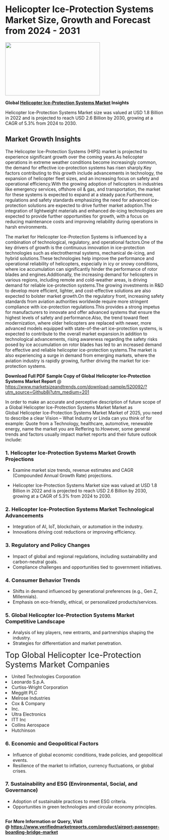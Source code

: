 <H1>Helicopter Ice-Protection Systems Market Size, Growth and Forecast from 2024 - 2031</H1><img class="aligncenter size-medium wp-image-584254" src="https://thirdeyenews.in/wp-content/uploads/2024/09/Global-Market-Research-300x168.jpeg" alt="" width="300" height="168" /><p><strong>Global&nbsp;<a href="https://www.marketsizeandtrends.com/download-sample/520092/?utm_source=Github8j?utm_medium=201">Helicopter Ice-Protection Systems Market</a> Insights</strong></p><p>Helicopter Ice-Protection Systems Market size was valued at USD 1.8 Billion in 2022 and is projected to reach USD 2.6 Billion by 2030, growing at a CAGR of 5.3% from 2024 to 2030.</p><p><h2>Market Growth Insights</h2> <p>The Helicopter Ice-Protection Systems (HIPS) market is projected to experience significant growth over the coming years.As helicopter operations in extreme weather conditions become increasingly common, the demand for effective ice-protection systems has risen sharply.Key factors contributing to this growth include advancements in technology, the expansion of helicopter fleet sizes, and an increasing focus on safety and operational efficiency.With the growing adoption of helicopters in industries like emergency services, offshore oil & gas, and transportation, the market for these systems is expected to expand at a steady pace.Furthermore, regulations and safety standards emphasizing the need for advanced ice-protection solutions are expected to drive further market adoption.The integration of lightweight materials and enhanced de-icing technologies are expected to provide further opportunities for growth, with a focus on reducing maintenance costs and improving reliability during operations in harsh environments.</p> <p>The market for Helicopter Ice-Protection Systems is influenced by a combination of technological, regulatory, and operational factors.One of the key drivers of growth is the continuous innovation in ice-protection technologies such as electrothermal systems, mechanical de-icing, and hybrid solutions.These technologies help improve the performance and operational reliability of helicopters, especially in icy or snowy conditions, where ice accumulation can significantly hinder the performance of rotor blades and engines.Additionally, the increasing demand for helicopters in various regions, including remote and cold-weather areas, is driving demand for reliable ice-protection systems.The growing investments in R&D to develop more efficient, lighter, and cost-effective solutions are also expected to bolster market growth.On the regulatory front, increasing safety standards from aviation authorities worldwide require more stringent compliance with ice-protection regulations.This provides a strong impetus for manufacturers to innovate and offer advanced systems that ensure the highest levels of safety and performance.Also, the trend toward fleet modernization, where older helicopters are replaced with newer, more advanced models equipped with state-of-the-art ice-protection systems, is expected to contribute to the overall market expansion.In addition to technological advancements, rising awareness regarding the safety risks posed by ice accumulation on rotor blades has led to an increased demand for effective and reliable helicopter ice-protection systems.The market is also experiencing a surge in demand from emerging markets, where the aviation industry is rapidly growing, further driving the market for ice-protection systems.<p><span class=""><strong>Download Full PDF Sample Copy of Global Helicopter Ice-Protection Systems Market Report</strong> @ <a href="https://www.marketsizeandtrends.com/download-sample/520092/?utm_source=Github8j?utm_medium=201" target="_blank">https://www.marketsizeandtrends.com/download-sample/520092/?utm_source=Github8j?utm_medium=201</a></span></p><p>In order to make an accurate and perceptive description of future scope of a Global&nbsp;Helicopter Ice-Protection Systems Market Market as Global&nbsp;Helicopter Ice-Protection Systems Market Market of 2025, you need to describe a clear Vision &ndash; What Industry or Linda can you think of for example: Quote from a Technology, healthcare, automotive, renewable energy, name the market you are Reffering to.However, some general trends and factors usually impact market reports and their future outlook include:</p><h3>1.&nbsp;<strong>Helicopter Ice-Protection Systems Market Growth Projections</strong></h3><ul><li>Examine market size trends, revenue estimates and CAGR (Compounded Annual Growth Rate) projections.</li><li><p>Helicopter Ice-Protection Systems Market size was valued at USD 1.8 Billion in 2022 and is projected to reach USD 2.6 Billion by 2030, growing at a CAGR of 5.3% from 2024 to 2030.</p></li></ul><h3>2.&nbsp;<strong>Helicopter Ice-Protection Systems Market Technological Advancements</strong></h3><ul><li>Integration of AI, IoT, blockchain, or automation in the industry.</li><li>Innovations driving cost reductions or improving efficiency.</li></ul><h3>3.&nbsp;<strong>Regulatory and Policy Changes</strong></h3><ul><li>Impact of global and regional regulations, including sustainability and carbon-neutral goals.</li><li>Compliance challenges and opportunities tied to government initiatives.</li></ul><h3>4.&nbsp;<strong>Consumer Behavior Trends</strong></h3><ul><li>Shifts in demand influenced by generational preferences (e.g., Gen Z, Millennials).</li><li>Emphasis on eco-friendly, ethical, or personalized products/services.</li></ul><h3>5.&nbsp;<strong>Global Helicopter Ice-Protection Systems Market Competitive Landscape</strong></h3><ul><li>Analysis of key players, new entrants, and partnerships shaping the industry.</li><li>Strategies for differentiation and market penetration.</li></ul><p data-pm-slice="1 1 []"><span style="color: inherit; font-family: inherit; font-size: 25px;">Top Global Helicopter Ice-Protection Systems Market Companies</span></p><div class="" data-test-id=""><p><li>United Technologies Corporation</li><li> Leonardo S.p.A.</li><li> Curtiss-Wright Corporation</li><li> Meggitt PLC</li><li> Melrose Industries</li><li> Cox & Company</li><li> Inc.</li><li> Ultra Electronics</li><li> ITT Inc</li><li> Collins Aerospace</li><li> Hutchinson</li></p></div><h3>6.&nbsp;<strong>Economic and Geopolitical Factors</strong></h3><ul><li>Influence of global economic conditions, trade policies, and geopolitical events.</li><li>Resilience of the market to inflation, currency fluctuations, or global crises.</li></ul><h3>7.&nbsp;<strong>Sustainability and ESG (Environmental, Social, and Governance)</strong></h3><ul><li>Adoption of sustainable practices to meet ESG criteria.</li><li>Opportunities in green technologies and circular economy principles.</li></ul><h2><strong style="font-size: 14px;">For More Information or Query, Visit @&nbsp;</strong><a style="background-color: #ffffff; font-size: 14px;" href="https://www.marketsizeandtrends.com/report/helicopter-ice-protection-systems-market/" target="_blank">https://www.verifiedmarketreports.com/product/airport-passenger-boarding-bridge-market</a></h2>